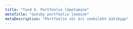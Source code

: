 ```yaml
---
title: "Tund 6. Portfoolio lõpetamine"
metaTitle: "Gatsby portfoolio loomine"
metaDescription: "Portfoolio või äri veebileht Gatsbyga"
---
```



